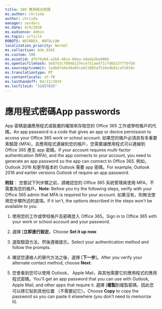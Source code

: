 ```yaml
---
title: 500 應用程式密碼
ms.author: chrisda
author: chrisda
manager: serdars
ms.date: 4/9/2018
ms.audience: Admin
ms.topic: article
ROBOTS: NOINDEX, NOFOLLOW
localization_priority: Normal
ms.collection: Adm_O365
ms.custom: 500
ms.assetid: 4f670a84-a2b8-48ce-b0aa-a9ada3bad066
ms.openlocfilehash: 5e87d3c7094b137ece751aed71cfd6b15777bfb8
ms.sourcegitcommit: 1a4b8fa9e38a95ca811085af516edb81caf2018c
ms.translationtype: MT
ms.contentlocale: zh-TW
ms.lasthandoff: 04/13/2019
ms.locfileid: "31857835"
---
```

# <a name="app-passwords"></a><span data-ttu-id="55ca9-102">應用程式密碼</span><span class="sxs-lookup"><span data-stu-id="55ca9-102">App passwords</span></span>

<span data-ttu-id="55ca9-103">App 密碼是讓應用程式或裝置的權限來存取您的 Office 365 工作或學校帳戶的代碼。</span><span class="sxs-lookup"><span data-stu-id="55ca9-103">An app password is a code that gives an app or device permission to access your Office 365 work or school account.</span></span> <span data-ttu-id="55ca9-104">如果您的帳戶必須具有多重要素驗證 (MFA)，且應用程式連線到您的帳戶，您需要讓應用程式可以連線到 Office 365 產生 app 密碼。</span><span class="sxs-lookup"><span data-stu-id="55ca9-104">If your account requires multi-factor authentication (MFA), and the app connects to your account, you need to generate an app password so the app can connect to Office 365.</span></span> <span data-ttu-id="55ca9-105">例如，Outlook 2016 和更早版本的 Outlook 需要 app 密碼。</span><span class="sxs-lookup"><span data-stu-id="55ca9-105">For example, Outlook 2016 and earlier versions Outlook of require an app password.</span></span>

 <span data-ttu-id="55ca9-106">**附註**： 您嘗試下列步驟之前，請確認您的 Office 365 系統管理員使用 MFA，不需要為您的帳戶。</span><span class="sxs-lookup"><span data-stu-id="55ca9-106">**Note**: Before you try the following steps, verify with your Office 365 admin that MFA is required for your account.</span></span> <span data-ttu-id="55ca9-107">如果沒有，則無法使用您步驟所述的選項。</span><span class="sxs-lookup"><span data-stu-id="55ca9-107">If it isn't, the options described in the steps won't be available to you.</span></span>

1. <span data-ttu-id="55ca9-108">使用您的工作或學校帳戶及密碼登入 Office 365。</span><span class="sxs-lookup"><span data-stu-id="55ca9-108">Sign in to Office 365 with your work or school account and your password.</span></span>

2. <span data-ttu-id="55ca9-109">選擇 [**立即進行設定**。</span><span class="sxs-lookup"><span data-stu-id="55ca9-109">Choose **Set it up now**.</span></span>

3. <span data-ttu-id="55ca9-110">選取驗證方法，然後遵循提示。</span><span class="sxs-lookup"><span data-stu-id="55ca9-110">Select your authentication method and follow the prompts.</span></span>

4. <span data-ttu-id="55ca9-111">確認您連絡人的替代方法之後，選擇 [**下一步**]。</span><span class="sxs-lookup"><span data-stu-id="55ca9-111">After you verify your alternate contact method, choose **Next**.</span></span>

5. <span data-ttu-id="55ca9-112">您會看到您可以使用 Outlook、 Apple Mail，與其他需要它的應用程式的應用程式密碼。</span><span class="sxs-lookup"><span data-stu-id="55ca9-112">You'll get an app password that you can use with Outlook, Apple Mail, and other apps that require it.</span></span> <span data-ttu-id="55ca9-113">選擇 [**複製**到複製密碼，因此您可以將它貼到其他位置 （不需要記它）。</span><span class="sxs-lookup"><span data-stu-id="55ca9-113">Choose **Copy** to copy the password so you can paste it elsewhere (you don't need to memorize it).</span></span>
